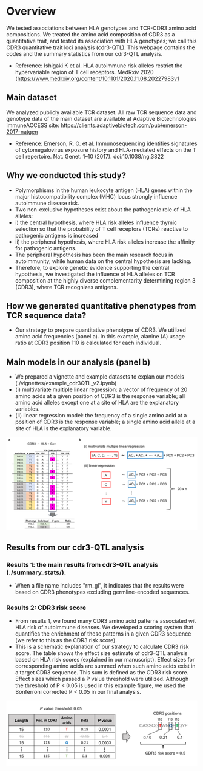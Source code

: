 # Overview
We tested associations between HLA genotypes and TCR-CDR3 amino acid compositions. We treated the amino acid composition of CDR3 as a quantitative trait, and tested its association with HLA genotypes; we call this CDR3 quantitative trait loci analysis (cdr3-QTL). This webpage contains the codes and the summary statistics from our cdr3-QTL analysis. 
- Reference: Ishigaki K et al. HLA autoimmune risk alleles restrict the hypervariable region of T cell receptors. MedRxiv 2020 (https://www.medrxiv.org/content/10.1101/2020.11.08.20227983v1

## Main dataset
We analyzed publicly available TCR dataset. All raw TCR sequence data and genotype data of the main dataset are available at Adaptive Biotechnologies immuneACCESS site: https://clients.adaptivebiotech.com/pub/emerson-2017-natgen
- Reference: Emerson, R. O. et al. Immunosequencing identifies signatures of cytomegalovirus exposure history and HLA-mediated effects on the T cell repertoire. Nat. Genet. 1–10 (2017). doi:10.1038/ng.3822

## Why we conducted this study?
- Polymorphisms in the human leukocyte antigen (HLA) genes within the major histocompatibility complex (MHC) locus strongly influence autoimmune disease risk.
- Two non-exclusive hypotheses exist about the pathogenic role of HLA alleles:
- i) the central hypothesis, where HLA risk alleles influence thymic selection so that the probability of T cell receptors (TCRs) reactive to pathogenic antigens is increased
- ii) the peripheral hypothesis, where HLA risk alleles increase the affinity for pathogenic antigens. 
- The peripheral hypothesis has been the main research focus in autoimmunity, while human data on the central hypothesis are lacking.
- Therefore, to explore genetic evidence supporting the central hypothesis, we investigated the influence of HLA alleles on TCR composition at the highly diverse complementarity determining region 3 (CDR3), where TCR recognizes antigens.

## How we generated quantitative phenotypes from TCR sequence data?
- Our strategy to prepare quantitative phenotype of CDR3. We utilized amino acid frequencies (panel a). In this example, alanine (A) usage ratio at CDR3 position 110 is calculated for each individual.

## Main models in our analysis (panel b)
- We prepared a vignette and example datasets to explan our models (./vignettes/example_cdr3QTL_v2.ipynb)
- (i) multivariate multiple linear regression: a vector of frequency of 20 amino acids at a given position of CDR3 is the response variable; all amino acid alleles except one at a site of HLA are the explanatory variables.
- (ii) linear regression model: the frequency of a single amino acid at a position of CDR3 is the response variable; a single amino acid allele at a site of HLA is the explanatory variable.

![image](./figure/Fig1_1.png)

## Results from our cdr3-QTL analysis

### Results 1: the main results from cdr3-QTL analysis (./summary_stats/). 
- When a file name includes "rm_gl", it indicates that the results were based on CDR3 phenotypes excluding germline-encoded sequences.

### Results 2: CDR3 risk score
- From results 1, we found many CDR3 amino acid patterns associated wit HLA risk of autoimmune diseases. We developed a scoring system that quantifies the enrichment of these patterns in a given CDR3 sequence (we refer to this as the CDR3 risk score). 
- This is a schematic explanation of our strategy to calculate CDR3 risk score. The table shows the effect size estimate of cdr3-QTL analysis based on HLA risk scores (explained in our manuscript). Effect sizes for corresponding amino acids are summed when such amino acids exist in a target CDR3 sequence. This sum is defined as the CDR3 risk score. Effect sizes which passed a P value threshold were utilized. Although the threshold of P < 0.05 is used in this example figure, we used the Bonferroni corrected P < 0.05 in our final analysis.

![image](./figure/Fig2.png)

